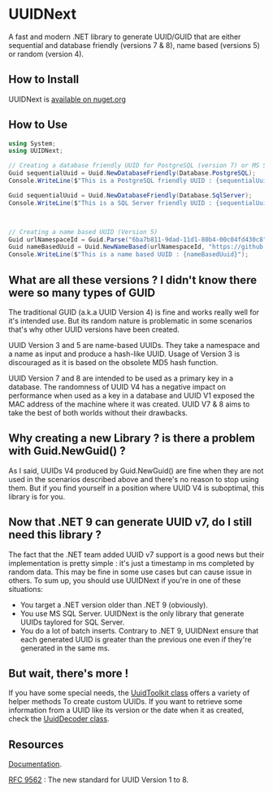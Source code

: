 # UUIDNext

A fast and modern .NET library to generate UUID/GUID that are either sequential and database friendly (versions 7 & 8), name based (versions  5) or random (version 4).

## How to Install

UUIDNext is [available on nuget.org](https://www.nuget.org/packages/UUIDNext/)

## How to Use

```C#
using System;
using UUIDNext;

// Creating a database friendly UUID for PostgreSQL (version 7) or MS SQL Server (Version 8)
Guid sequentialUuid = Uuid.NewDatabaseFriendly(Database.PostgreSQL);
Console.WriteLine($"This is a PostgreSQL friendly UUID : {sequentialUuid}");

Guid sequentialUuid = Uuid.NewDatabaseFriendly(Database.SqlServer);
Console.WriteLine($"This is a SQL Server friendly UUID : {sequentialUuid}");



// Creating a name based UUID (Version 5)
Guid urlNamespaceId = Guid.Parse("6ba7b811-9dad-11d1-80b4-00c04fd430c8");
Guid nameBasedUuid = Uuid.NewNameBased(urlNamespaceId, "https://github.com/uuid6/uuid6-ietf-draft");
Console.WriteLine($"This is a name based UUID : {nameBasedUuid}");
```

## What are all these versions ? I didn't know there were so many types of GUID

The traditional GUID (a.k.a UUID Version 4) is fine and works really well for it's intended use. But its random nature is problematic in some scenarios that's why other UUID versions have been created.

UUID Version 3 and 5 are name-based UUIDs. They take a namespace and a name as input and produce a hash-like UUID. Usage of Version 3 is discouraged as it is based on the obsolete MD5 hash function.

UUID Version 7 and 8 are intended to be used as a primary key in a database. The randomness of UUID V4 has a negative impact on performance when used as a key in a database and UUID V1 exposed the MAC address of the machine where it was created. UUID V7 & 8 aims to take the best of both worlds without their drawbacks.

## Why creating a new Library ? is there a problem with Guid.NewGuid() ?

As I said, UUIDs V4 produced by Guid.NewGuid() are fine when they are not used in the scenarios described above and there's no reason to stop using them. But if you find yourself in a position where UUID V4 is suboptimal, this library is for you.

## Now that .NET 9 can generate UUID v7, do I still need this library ?

The fact that the .NET team added UUID v7 support is a good news but their implementation is pretty simple : it's just a timestamp in ms completed by random data. This may be fine in some use cases but can cause issue in others.
To sum up, you should use UUIDNext if you're in one of these situations:

* You target a .NET version older than .NET 9 (obviously).
* You use MS SQL Server. UUIDNext is the only library that generate UUIDs taylored for SQL Server.
* You do a lot of batch inserts. Contrary to .NET 9, UUIDNext ensure that each generated UUID is greater than the previous one even if they're generated in the same ms.

## But wait, there's more !

If you have some special needs, the [UuidToolkit class](https://github.com/mareek/UUIDNext/blob/main/Doc/uuidnext.tools.uuidtoolkit.md) offers a variety of helper methods To create custom UUIDs.
If you want to retrieve some information from a UUID like its version or the date when it as created, check the [UuidDecoder class](https://github.com/mareek/UUIDNext/blob/master/Doc/uuidnext.tools.uuiddecoder.md).

## Resources

[Documentation](https://github.com/mareek/UUIDNext/tree/main/Doc/index.md).

[RFC 9562](https://www.rfc-editor.org/rfc/rfc9562) : The new standard for UUID Version 1 to 8.
